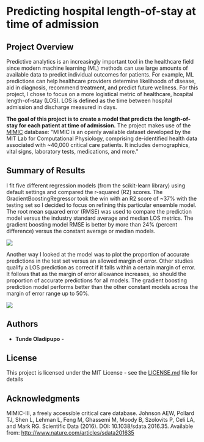 # Predicting hospital length-of-stay at time of admission

  

## Project Overview

Predictive analytics is an increasingly important tool in the healthcare field since modern machine learning (ML) methods can use large amounts of available data to predict individual outcomes for patients. For example, ML predictions can help healthcare providers determine likelihoods of disease, aid in diagnosis, recommend treatment, and predict future wellness. For this project, I chose to focus on a more logistical metric of healthcare, hospital length-of-stay (LOS). LOS is defined as the time between hospital admission and discharge measured in days.

**The goal of this project is to create a model that predicts the length-of-stay for each patient at time of admission.** The project makes use of the [MIMIC](https://mimic.physionet.org/) database: "MIMIC is an openly available dataset developed by the MIT Lab for Computational Physiology, comprising de-identified health data associated with ~40,000 critical care patients. It includes demographics, vital signs, laboratory tests, medications, and more."

## Summary of Results

I fit five different regression models (from the scikit-learn library) using default settings and compared the r-squared (R2) scores. The GradientBoostingRegressor took the win with an R2 score of ~37% with the testing set so I decided to focus on refining this particular ensemble model. The root mean squared error (RMSE) was used to compare the prediction model versus the industry standard average and median LOS metrics. The gradient boosting model RMSE is better by more than 24% (percent difference) versus the constant average or median models.

<img src="images/RMSE_compare.png" />

Another way I looked at the model was to plot the proportion of accurate predictions in the test set versus an allowed margin of error. Other studies qualify a LOS prediction as correct if it falls within a certain margin of error. It follows that as the margin of error allowance increases, so should the proportion of accurate predictions for all models. The gradient boosting prediction model performs better than the other constant models across the margin of error range up to 50%.

<img src="images/rms_comparison.png" />



## Authors

- **Tunde Oladipupo** -

## License

This project is licensed under the MIT License - see the [LICENSE.md](LICENSE.md) file for details

## Acknowledgments

MIMIC-III, a freely accessible critical care database. Johnson AEW, Pollard TJ, Shen L, Lehman L, Feng M, Ghassemi M, Moody B, Szolovits P, Celi LA, and Mark RG. Scientific Data (2016). DOI: 10.1038/sdata.2016.35. Available from: http://www.nature.com/articles/sdata201635

